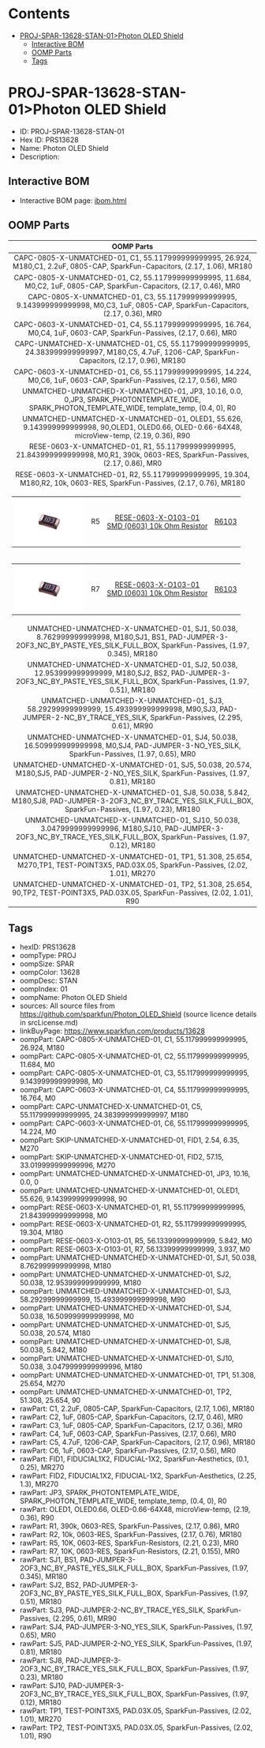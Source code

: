 



Contents
========

* [PROJ-SPAR-13628-STAN-01>Photon OLED Shield](#proj-spar-13628-stan-01photon-oled-shield)
	* [Interactive BOM](#interactive-bom)
	* [OOMP Parts](#oomp-parts)
	* [Tags](#tags)

# PROJ-SPAR-13628-STAN-01>Photon OLED Shield

- ID: PROJ-SPAR-13628-STAN-01
- Hex ID: PRS13628
- Name: Photon OLED Shield
- Description: 

## Interactive BOM

- Interactive BOM page: [ibom.html](kicad/bom/ibom.html)

## OOMP Parts
  

|OOMP Parts|
| :---: |
|CAPC-0805-X-UNMATCHED-01, C1, 55.117999999999995, 26.924, M180,C1, 2.2uF, 0805-CAP, SparkFun-Capacitors, (2.17, 1.06), MR180|
|CAPC-0805-X-UNMATCHED-01, C2, 55.117999999999995, 11.684, M0,C2, 1uF, 0805-CAP, SparkFun-Capacitors, (2.17, 0.46), MR0|
|CAPC-0805-X-UNMATCHED-01, C3, 55.117999999999995, 9.143999999999998, M0,C3, 1uF, 0805-CAP, SparkFun-Capacitors, (2.17, 0.36), MR0|
|CAPC-0603-X-UNMATCHED-01, C4, 55.117999999999995, 16.764, M0,C4, 1uF, 0603-CAP, SparkFun-Passives, (2.17, 0.66), MR0|
|CAPC-UNMATCHED-X-UNMATCHED-01, C5, 55.117999999999995, 24.383999999999997, M180,C5, 4.7uF, 1206-CAP, SparkFun-Capacitors, (2.17, 0.96), MR180|
|CAPC-0603-X-UNMATCHED-01, C6, 55.117999999999995, 14.224, M0,C6, 1uF, 0603-CAP, SparkFun-Passives, (2.17, 0.56), MR0|
|UNMATCHED-UNMATCHED-X-UNMATCHED-01, JP3, 10.16, 0.0, 0,JP3, SPARK_PHOTONTEMPLATE_WIDE, SPARK_PHOTON_TEMPLATE_WIDE, template_temp, (0.4, 0), R0|
|UNMATCHED-UNMATCHED-X-UNMATCHED-01, OLED1, 55.626, 9.143999999999998, 90,OLED1, OLED0.66, OLED-0.66-64X48, microView-temp, (2.19, 0.36), R90|
|RESE-0603-X-UNMATCHED-01, R1, 55.117999999999995, 21.843999999999998, M0,R1, 390k, 0603-RES, SparkFun-Passives, (2.17, 0.86), MR0|
|RESE-0603-X-UNMATCHED-01, R2, 55.117999999999995, 19.304, M180,R2, 10k, 0603-RES, SparkFun-Passives, (2.17, 0.76), MR180|
|<table><tr><td>![RESE-0603-X-O103-01](https://raw.githubusercontent.com/oomlout/oomlout_OOMP_parts/main/RESE-0603-X-O103-01/image_140.jpg)</td><td> R5</td><td>[RESE-0603-X-O103-01<br>SMD (0603) 10k Ohm Resistor](https://github.com/oomlout/oomlout_OOMP_parts/tree/main/RESE-0603-X-O103-01/)</td><td>[R6103](https://github.com/oomlout/oomlout_OOMP_parts/tree/main/RESE-0603-X-O103-01/)</td></tr></table>|
|<table><tr><td>![RESE-0603-X-O103-01](https://raw.githubusercontent.com/oomlout/oomlout_OOMP_parts/main/RESE-0603-X-O103-01/image_140.jpg)</td><td> R7</td><td>[RESE-0603-X-O103-01<br>SMD (0603) 10k Ohm Resistor](https://github.com/oomlout/oomlout_OOMP_parts/tree/main/RESE-0603-X-O103-01/)</td><td>[R6103](https://github.com/oomlout/oomlout_OOMP_parts/tree/main/RESE-0603-X-O103-01/)</td></tr></table>|
|UNMATCHED-UNMATCHED-X-UNMATCHED-01, SJ1, 50.038, 8.762999999999998, M180,SJ1, BS1, PAD-JUMPER-3-2OF3_NC_BY_PASTE_YES_SILK_FULL_BOX, SparkFun-Passives, (1.97, 0.345), MR180|
|UNMATCHED-UNMATCHED-X-UNMATCHED-01, SJ2, 50.038, 12.953999999999999, M180,SJ2, BS2, PAD-JUMPER-3-2OF3_NC_BY_PASTE_YES_SILK_FULL_BOX, SparkFun-Passives, (1.97, 0.51), MR180|
|UNMATCHED-UNMATCHED-X-UNMATCHED-01, SJ3, 58.29299999999999, 15.493999999999998, M90,SJ3, PAD-JUMPER-2-NC_BY_TRACE_YES_SILK, SparkFun-Passives, (2.295, 0.61), MR90|
|UNMATCHED-UNMATCHED-X-UNMATCHED-01, SJ4, 50.038, 16.509999999999998, M0,SJ4, PAD-JUMPER-3-NO_YES_SILK, SparkFun-Passives, (1.97, 0.65), MR0|
|UNMATCHED-UNMATCHED-X-UNMATCHED-01, SJ5, 50.038, 20.574, M180,SJ5, PAD-JUMPER-2-NO_YES_SILK, SparkFun-Passives, (1.97, 0.81), MR180|
|UNMATCHED-UNMATCHED-X-UNMATCHED-01, SJ8, 50.038, 5.842, M180,SJ8, PAD-JUMPER-3-2OF3_NC_BY_TRACE_YES_SILK_FULL_BOX, SparkFun-Passives, (1.97, 0.23), MR180|
|UNMATCHED-UNMATCHED-X-UNMATCHED-01, SJ10, 50.038, 3.0479999999999996, M180,SJ10, PAD-JUMPER-3-2OF3_NC_BY_TRACE_YES_SILK_FULL_BOX, SparkFun-Passives, (1.97, 0.12), MR180|
|UNMATCHED-UNMATCHED-X-UNMATCHED-01, TP1, 51.308, 25.654, M270,TP1, TEST-POINT3X5, PAD.03X.05, SparkFun-Passives, (2.02, 1.01), MR270|
|UNMATCHED-UNMATCHED-X-UNMATCHED-01, TP2, 51.308, 25.654, 90,TP2, TEST-POINT3X5, PAD.03X.05, SparkFun-Passives, (2.02, 1.01), R90|

## Tags

- hexID: PRS13628
- oompType: PROJ
- oompSize: SPAR
- oompColor: 13628
- oompDesc: STAN
- oompIndex: 01
- oompName: Photon OLED Shield
- sources: All source files from https://github.com/sparkfun/Photon_OLED_Shield (source licence details in srcLicense.md)
- linkBuyPage: https://www.sparkfun.com/products/13628
- oompPart: CAPC-0805-X-UNMATCHED-01, C1, 55.117999999999995, 26.924, M180
- oompPart: CAPC-0805-X-UNMATCHED-01, C2, 55.117999999999995, 11.684, M0
- oompPart: CAPC-0805-X-UNMATCHED-01, C3, 55.117999999999995, 9.143999999999998, M0
- oompPart: CAPC-0603-X-UNMATCHED-01, C4, 55.117999999999995, 16.764, M0
- oompPart: CAPC-UNMATCHED-X-UNMATCHED-01, C5, 55.117999999999995, 24.383999999999997, M180
- oompPart: CAPC-0603-X-UNMATCHED-01, C6, 55.117999999999995, 14.224, M0
- oompPart: SKIP-UNMATCHED-X-UNMATCHED-01, FID1, 2.54, 6.35, M270
- oompPart: SKIP-UNMATCHED-X-UNMATCHED-01, FID2, 57.15, 33.019999999999996, M270
- oompPart: UNMATCHED-UNMATCHED-X-UNMATCHED-01, JP3, 10.16, 0.0, 0
- oompPart: UNMATCHED-UNMATCHED-X-UNMATCHED-01, OLED1, 55.626, 9.143999999999998, 90
- oompPart: RESE-0603-X-UNMATCHED-01, R1, 55.117999999999995, 21.843999999999998, M0
- oompPart: RESE-0603-X-UNMATCHED-01, R2, 55.117999999999995, 19.304, M180
- oompPart: RESE-0603-X-O103-01, R5, 56.13399999999999, 5.842, M0
- oompPart: RESE-0603-X-O103-01, R7, 56.13399999999999, 3.937, M0
- oompPart: UNMATCHED-UNMATCHED-X-UNMATCHED-01, SJ1, 50.038, 8.762999999999998, M180
- oompPart: UNMATCHED-UNMATCHED-X-UNMATCHED-01, SJ2, 50.038, 12.953999999999999, M180
- oompPart: UNMATCHED-UNMATCHED-X-UNMATCHED-01, SJ3, 58.29299999999999, 15.493999999999998, M90
- oompPart: UNMATCHED-UNMATCHED-X-UNMATCHED-01, SJ4, 50.038, 16.509999999999998, M0
- oompPart: UNMATCHED-UNMATCHED-X-UNMATCHED-01, SJ5, 50.038, 20.574, M180
- oompPart: UNMATCHED-UNMATCHED-X-UNMATCHED-01, SJ8, 50.038, 5.842, M180
- oompPart: UNMATCHED-UNMATCHED-X-UNMATCHED-01, SJ10, 50.038, 3.0479999999999996, M180
- oompPart: UNMATCHED-UNMATCHED-X-UNMATCHED-01, TP1, 51.308, 25.654, M270
- oompPart: UNMATCHED-UNMATCHED-X-UNMATCHED-01, TP2, 51.308, 25.654, 90
- rawPart: C1, 2.2uF, 0805-CAP, SparkFun-Capacitors, (2.17, 1.06), MR180
- rawPart: C2, 1uF, 0805-CAP, SparkFun-Capacitors, (2.17, 0.46), MR0
- rawPart: C3, 1uF, 0805-CAP, SparkFun-Capacitors, (2.17, 0.36), MR0
- rawPart: C4, 1uF, 0603-CAP, SparkFun-Passives, (2.17, 0.66), MR0
- rawPart: C5, 4.7uF, 1206-CAP, SparkFun-Capacitors, (2.17, 0.96), MR180
- rawPart: C6, 1uF, 0603-CAP, SparkFun-Passives, (2.17, 0.56), MR0
- rawPart: FID1, FIDUCIAL1X2, FIDUCIAL-1X2, SparkFun-Aesthetics, (0.1, 0.25), MR270
- rawPart: FID2, FIDUCIAL1X2, FIDUCIAL-1X2, SparkFun-Aesthetics, (2.25, 1.3), MR270
- rawPart: JP3, SPARK_PHOTONTEMPLATE_WIDE, SPARK_PHOTON_TEMPLATE_WIDE, template_temp, (0.4, 0), R0
- rawPart: OLED1, OLED0.66, OLED-0.66-64X48, microView-temp, (2.19, 0.36), R90
- rawPart: R1, 390k, 0603-RES, SparkFun-Passives, (2.17, 0.86), MR0
- rawPart: R2, 10k, 0603-RES, SparkFun-Passives, (2.17, 0.76), MR180
- rawPart: R5, 10K, 0603-RES, SparkFun-Resistors, (2.21, 0.23), MR0
- rawPart: R7, 10K, 0603-RES, SparkFun-Resistors, (2.21, 0.155), MR0
- rawPart: SJ1, BS1, PAD-JUMPER-3-2OF3_NC_BY_PASTE_YES_SILK_FULL_BOX, SparkFun-Passives, (1.97, 0.345), MR180
- rawPart: SJ2, BS2, PAD-JUMPER-3-2OF3_NC_BY_PASTE_YES_SILK_FULL_BOX, SparkFun-Passives, (1.97, 0.51), MR180
- rawPart: SJ3, PAD-JUMPER-2-NC_BY_TRACE_YES_SILK, SparkFun-Passives, (2.295, 0.61), MR90
- rawPart: SJ4, PAD-JUMPER-3-NO_YES_SILK, SparkFun-Passives, (1.97, 0.65), MR0
- rawPart: SJ5, PAD-JUMPER-2-NO_YES_SILK, SparkFun-Passives, (1.97, 0.81), MR180
- rawPart: SJ8, PAD-JUMPER-3-2OF3_NC_BY_TRACE_YES_SILK_FULL_BOX, SparkFun-Passives, (1.97, 0.23), MR180
- rawPart: SJ10, PAD-JUMPER-3-2OF3_NC_BY_TRACE_YES_SILK_FULL_BOX, SparkFun-Passives, (1.97, 0.12), MR180
- rawPart: TP1, TEST-POINT3X5, PAD.03X.05, SparkFun-Passives, (2.02, 1.01), MR270
- rawPart: TP2, TEST-POINT3X5, PAD.03X.05, SparkFun-Passives, (2.02, 1.01), R90
